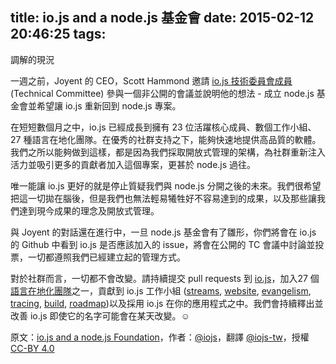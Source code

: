 title: io.js and a node.js 基金會
date: 2015-02-12 20:46:25
tags:
---

調解的現況

一週之前，Joyent 的 CEO，Scott Hammond 邀請 [io.js 技術委員會成員](https://github.com/iojs/io.js/blob/v1.x/GOVERNANCE.md#technical-committee) (Technical Committee) 參與一個非公開的會議並說明他的想法 - 成立 node.js 基金會並希望讓 io.js 重新回到 node.js 專案。

在短短數個月之中，io.js 已經成長到擁有 23 位活躍核心成員、數個工作小組、27 種語言在地化團隊。在優秀的社群支持之下，能夠快速地提供高品質的軟體。我們之所以能夠做到這樣，都是因為我們採取開放式管理的架構，為社群重新注入活力並吸引更多的貢獻者加入這個專案，更甚於 node.js 過往。

唯一能讓 io.js 更好的就是停止質疑我們與 node.js 分開之後的未來。我們很希望把這一切拋在腦後，但是我們也無法輕易犧牲好不容易達到的成果，以及那些讓我們達到現今成果的理念及開放式管理。

與 Joyent 的對話還在進行中，一旦 node.js 基金會有了雛形，你們將會在 io.js 的 Github 中看到 io.js 是否應該加入的 issue，將會在公開的 TC 會議中討論並投票，一切都遵照我們已經建立起的管理方式。

對於社群而言，一切都不會改變。請持續提交 pull requests 到 [io.js](https://github.com/iojs/io.js)，加入27 個[語言在地化團隊](https://github.com/iojs/website/issues/125)之一，貢獻到 io.js 工作小組 ([streams](https://github.com/iojs/io.js), [website](https://github.com/iojs/website), [evangelism](https://github.com/iojs/website/labels/evangelism), [tracing](https://github.com/iojs/tracing-wg), [build](https://github.com/iojs/build), [roadmap](https://github.com/iojs/roadmap))以及採用 io.js 在你的應用程式之中。我們會持續釋出並改善 io.js 即使它的名字可能會在某天改變。☺

原文：[io.js and a node.js Foundation](https://medium.com/@iojs/io-js-and-a-node-js-foundation-4e14699fb7be)，作者：[@iojs](https://medium.com/@iojs)，翻譯 [@iojs-tw](https://github.com/iojs/iojs-tw)，授權 [CC-BY 4.0](https://creativecommons.org/licenses/by/4.0/deed.zh_TW)

